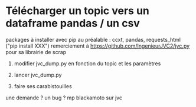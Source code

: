 # Télécharger un topic vers un dataframe pandas / un csv 

packages à installer avec pip au préalable : ccxt, pandas, requests_html ("pip install XXX")
remerciement à https://github.com/IngenieurJVC2/jvc.py pour sa librairie de scrap

1) modifier jvc_dump.py en fonction du topic et les paramètres 

2) lancer jvc_dump.py

3) faire ses carabistouilles

une demande ? un bug ? mp blackamoto sur jvc
